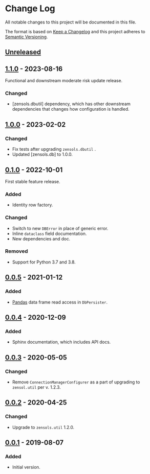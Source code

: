 # Change Log
All notable changes to this project will be documented in this file.

The format is based on [Keep a Changelog](http://keepachangelog.com/)
and this project adheres to [Semantic Versioning](http://semver.org/).


## [Unreleased]


## [1.1.0] - 2023-08-16
Functional and downstream moderate risk update release.

### Changed
- [zensols.dbutil] dependency, which has other downstream dependencies that
  changes how configuration is handled.


## [1.0.0] - 2023-02-02
### Changed
- Fix tests after upgrading `zensols.dbutil` .
- Updated [zensols.db] to 1.0.0.


## [0.1.0] - 2022-10-01
First stable feature release.

### Added
- Identity row factory.

### Changed
- Switch to new `DBError` in place of generic error.
- Inline `dataclass` field documentation.
- New dependencies and doc.

### Removed
- Support for Python 3.7 and 3.8.


## [0.0.5] - 2021-01-12
### Added
- [Pandas] data frame read access in `DbPersister`.


## [0.0.4] - 2020-12-09
### Added
- Sphinx documentation, which includes API docs.


## [0.0.3] - 2020-05-05
### Changed
- Remove `ConnectionManagerConfigurer` as a part of upgrading to `zensol.util`
  per v. 1.2.3.


## [0.0.2] - 2020-04-25
### Changed
- Upgrade to `zensols.util` 1.2.0.


## [0.0.1] - 2019-08-07
### Added
- Initial version.


<!-- links -->
[Unreleased]: https://github.com/plandes/dbutilpg/compare/v1.1.0...HEAD
[1.1.0]: https://github.com/plandes/dbutilpg/compare/v1.0.0...v1.1.0
[1.0.0]: https://github.com/plandes/dbutilpg/compare/v0.1.0...v1.0.0
[0.1.0]: https://github.com/plandes/dbutilpg/compare/v0.0.5...v0.1.0
[0.0.5]: https://github.com/plandes/dbutilpg/compare/v0.0.4...v0.0.5
[0.0.4]: https://github.com/plandes/dbutilpg/compare/v0.0.3...v0.0.4
[0.0.3]: https://github.com/plandes/dbutilpg/compare/v0.0.2...v0.0.3
[0.0.2]: https://github.com/plandes/dbutilpg/compare/v0.0.1...v0.0.2
[0.0.1]: https://github.com/plandes/dbutilpg/compare/v0.0.0...v0.0.1


[Pandas]: https://pandas.pydata.org
